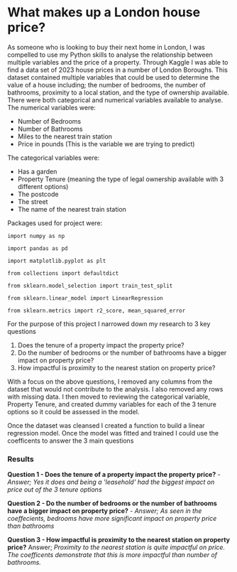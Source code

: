# What makes up a London house price?
As someone who is looking to buy their next home in London, I was compelled to use my Python skills to analyse the relationship between multiple variables and the price of a property. 
Through Kaggle I was able to find a data set of 2023 house prices in a number of London Boroughs. This dataset contained multiple variables that could be used to determine the value of a house including; the number of bedrooms, the number of bathrooms, proximity to a local station, and the type of ownership available. 
There were both categorical and numerical variables available to analyse. 
The numerical variables were:
- Number of Bedrooms
- Number of Bathrooms
- Miles to the nearest train station
- Price in pounds (This is the variable we are trying to predict)
  
The categorical variables were:
- Has a garden
- Property Tenure (meaning the type of legal ownership available with 3 different options)
- The postcode
- The street
- The name of the nearest train station

Packages used for project were:

`import numpy as np`

`import pandas as pd`

`import matplotlib.pyplot as plt`

`from collections import defaultdict`

`from sklearn.model_selection import train_test_split`

`from sklearn.linear_model import LinearRegression`

`from sklearn.metrics import r2_score, mean_squared_error`

For the purpose of this project I narrowed down my research to 3 key questions
1. Does the tenure of a property impact the property price?
2. Do the number of bedrooms or the number of bathrooms have a bigger impact on property price? 
3. How impactful is proximity to the nearest station on property price? 

With a focus on the above questions, I removed any columns from the dataset that would not contribute to the analysis. 
I also removed any rows with missing data.
I then moved to reviewing the categorical variable, Property Tenure, and created dummy variables for each of the 3 tenure options so it could be assessed in the model.

Once the dataset was cleansed I created a function to build a linear regression model. 
Once the model was fitted and trained I could use the coefficents to answer the 3 main questions

### Results

**Question 1 - Does the tenure of a property impact the property price?** - *Answer; Yes it does and being a 'leasehold' had the biggest impact on price out of the 3 tenure options*

**Question 2 - Do the number of bedrooms or the number of bathrooms have a bigger impact on property price?** - *Answer; As seen in the coeffecients, bedrooms have more significant impact on property price than bathrooms*

**Question 3 - How impactful is proximity to the nearest station on property price?** Answer; *Proximity to the nearest station is quite impactful on price. The coefficents demonstrate that this is more impactful than number of bathrooms.*
